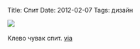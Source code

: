 Title: Спит
Date: 2012-02-07
Tags: дизайн

<div class="text"><img src="http://dl.dropbox.com/u/140528/site/sleep.jpg" /><br /><br />
Клево чувак спит. <a href="http://theblackworkshop.tumblr.com/post/17046791773">via</a></div>